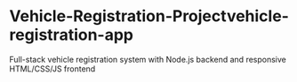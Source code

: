 # Vehicle-Registration-Projectvehicle-registration-app
Full-stack vehicle registration system with Node.js backend and responsive HTML/CSS/JS frontend
